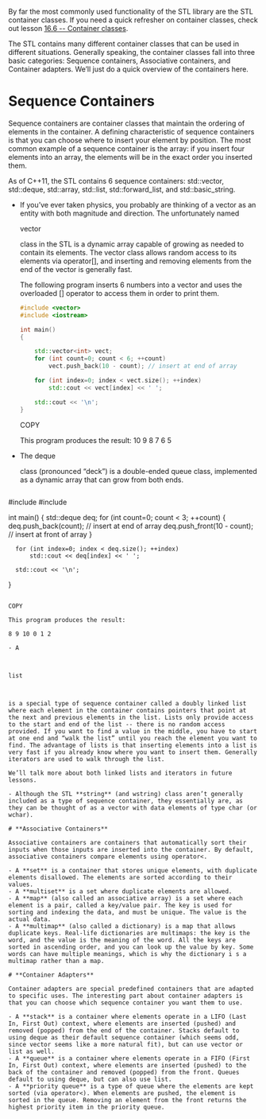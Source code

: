 By far the most commonly used functionality of the STL library are the STL container classes. If you need a quick refresher on container classes, check out lesson [16.6 -- Container classes](https://www.learncpp.com/cpp-tutorial/container-classes/).

The STL contains many different container classes that can be used in different situations. Generally speaking, the container classes fall into three basic categories: Sequence containers, Associative containers, and Container adapters. We’ll just do a quick overview of the containers here.

# **Sequence Containers**

Sequence containers are container classes that maintain the ordering of elements in the container. A defining characteristic of sequence containers is that you can choose where to insert your element by position. The most common example of a sequence container is the array: if you insert four elements into an array, the elements will be in the exact order you inserted them.

As of C++11, the STL contains 6 sequence containers: std::vector, std::deque, std::array, std::list, std::forward_list, and std::basic_string.

- If you’ve ever taken physics, you probably are thinking of a vector as an entity with both magnitude and direction. The unfortunately named

   

  vector

   

  class in the STL is a dynamic array capable of growing as needed to contain its elements. The vector class allows random access to its elements via operator[], and inserting and removing elements from the end of the vector is generally fast.

  The following program inserts 6 numbers into a vector and uses the overloaded [] operator to access them in order to print them.

  

  ```cpp
  #include <vector>
  #include <iostream>
  
  int main()
  {
  
      std::vector<int> vect;
      for (int count=0; count < 6; ++count)
          vect.push_back(10 - count); // insert at end of array
  
      for (int index=0; index < vect.size(); ++index)
          std::cout << vect[index] << ' ';
  
      std::cout << '\n';
  }
  ```

  COPY

  This program produces the result:
  10 9 8 7 6 5

- The deque

   

  class (pronounced “deck”) is a double-ended queue class, implemented as a dynamic array that can grow from both ends.

  ```cpp
#include <iostream>
  #include <deque>

  int main()
  {
      std::deque<int> deq;
      for (int count=0; count < 3; ++count)
      {
          deq.push_back(count); // insert at end of array
          deq.push_front(10 - count); // insert at front of array
      }
  
      for (int index=0; index < deq.size(); ++index)
          std::cout << deq[index] << ' ';
  
      std::cout << '\n';
  }
  ```
  
  COPY
  
  This program produces the result:

  8 9 10 0 1 2

- A

   

  list

   

  is a special type of sequence container called a doubly linked list where each element in the container contains pointers that point at the next and previous elements in the list. Lists only provide access to the start and end of the list -- there is no random access provided. If you want to find a value in the middle, you have to start at one end and “walk the list” until you reach the element you want to find. The advantage of lists is that inserting elements into a list is very fast if you already know where you want to insert them. Generally iterators are used to walk through the list.

  We’ll talk more about both linked lists and iterators in future lessons.

- Although the STL **string** (and wstring) class aren’t generally included as a type of sequence container, they essentially are, as they can be thought of as a vector with data elements of type char (or wchar).

# **Associative Containers**

Associative containers are containers that automatically sort their inputs when those inputs are inserted into the container. By default, associative containers compare elements using operator<.

- A **set** is a container that stores unique elements, with duplicate elements disallowed. The elements are sorted according to their values.
- A **multiset** is a set where duplicate elements are allowed.
- A **map** (also called an associative array) is a set where each element is a pair, called a key/value pair. The key is used for sorting and indexing the data, and must be unique. The value is the actual data.
- A **multimap** (also called a dictionary) is a map that allows duplicate keys. Real-life dictionaries are multimaps: the key is the word, and the value is the meaning of the word. All the keys are sorted in ascending order, and you can look up the value by key. Some words can have multiple meanings, which is why the dictionary i s a multimap rather than a map.

# **Container Adapters**

Container adapters are special predefined containers that are adapted to specific uses. The interesting part about container adapters is that you can choose which sequence container you want them to use.

- A **stack** is a container where elements operate in a LIFO (Last In, First Out) context, where elements are inserted (pushed) and removed (popped) from the end of the container. Stacks default to using deque as their default sequence container (which seems odd, since vector seems like a more natural fit), but can use vector or list as well.
- A **queue** is a container where elements operate in a FIFO (First In, First Out) context, where elements are inserted (pushed) to the back of the container and removed (popped) from the front. Queues default to using deque, but can also use list.
- A **priority queue** is a type of queue where the elements are kept sorted (via operator<). When elements are pushed, the element is sorted in the queue. Removing an element from the front returns the highest priority item in the priority queue.